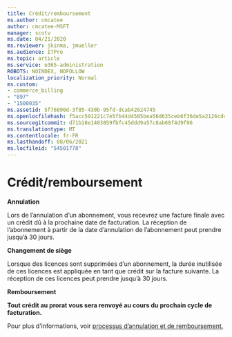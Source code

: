 ```yaml
---
title: Crédit/remboursement
ms.author: cmcatee
author: cmcatee-MSFT
manager: scotv
ms.date: 04/21/2020
ms.reviewer: jkinma, jmueller
ms.audience: ITPro
ms.topic: article
ms.service: o365-administration
ROBOTS: NOINDEX, NOFOLLOW
localization_priority: Normal
ms.custom:
- commerce_billing
- "897"
- "1500035"
ms.assetid: 5f76890d-3f85-430b-95fd-dcab42624745
ms.openlocfilehash: f5acc591221c7e5fb44d4505bea56d635ceb6f36de5a2126cdcf40f815168a1e
ms.sourcegitcommit: d71b18e1403859fbfc45ddd9a57c8ab68f4d9f96
ms.translationtype: MT
ms.contentlocale: fr-FR
ms.lasthandoff: 08/06/2021
ms.locfileid: "54501778"
---
```

# <a name="creditrefund"></a>Crédit/remboursement

**Annulation**
  
Lors de l’annulation d’un abonnement, vous recevrez une facture finale avec un crédit dû à la prochaine date de facturation. La réception de l’abonnement à partir de la date d’annulation de l’abonnement peut prendre jusqu’à 30 jours.
  
**Changement de siège**
  
Lorsque des licences sont supprimées d’un abonnement, la durée inutilisée de ces licences est appliquée en tant que crédit sur la facture suivante. La réception de ces licences peut prendre jusqu’à 30 jours.

**Remboursement**

**Tout crédit au prorat vous sera renvoyé au cours du prochain cycle de facturation.**

Pour plus d’informations, voir [processus d’annulation et de remboursement.](/microsoft-365/commerce/subscriptions/cancel-your-subscription) 
